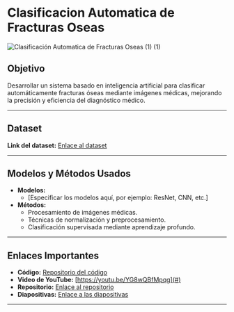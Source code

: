 # Clasificacion Automatica de Fracturas Oseas
![Clasificación Automatica de Fracturas Oseas (1) (1)](https://github.com/user-attachments/assets/4b5ab742-d28e-47fa-8974-aa2511dc61bc)


## Objetivo
Desarrollar un sistema basado en inteligencia artificial para clasificar automáticamente fracturas óseas mediante imágenes médicas, mejorando la precisión y eficiencia del diagnóstico médico.

---

## Dataset
**Link del dataset:** [Enlace al dataset](#)

---

## Modelos y Métodos Usados
- **Modelos:** 
  - [Especificar los modelos aquí, por ejemplo: ResNet, CNN, etc.]
- **Métodos:** 
  - Procesamiento de imágenes médicas.
  - Técnicas de normalización y preprocesamiento.
  - Clasificación supervisada mediante aprendizaje profundo.

---

## Enlaces Importantes
- **Código:** [Repositorio del código](#)
- **Video de YouTube:** [https://youtu.be/YG8wQBfMpqg](#)
- **Repositorio:** [Enlace al repositorio](#)
- **Diapositivas:** [Enlace a las diapositivas](#)

---
